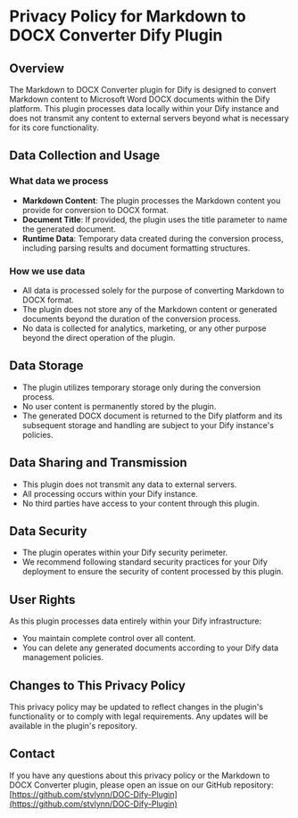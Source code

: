 # Privacy Policy for Markdown to DOCX Converter Dify Plugin

## Overview

The Markdown to DOCX Converter plugin for Dify is designed to convert Markdown content to Microsoft Word DOCX documents within the Dify platform. This plugin processes data locally within your Dify instance and does not transmit any content to external servers beyond what is necessary for its core functionality.

## Data Collection and Usage

### What data we process

- **Markdown Content**: The plugin processes the Markdown content you provide for conversion to DOCX format.
- **Document Title**: If provided, the plugin uses the title parameter to name the generated document.
- **Runtime Data**: Temporary data created during the conversion process, including parsing results and document formatting structures.

### How we use data

- All data is processed solely for the purpose of converting Markdown to DOCX format.
- The plugin does not store any of the Markdown content or generated documents beyond the duration of the conversion process.
- No data is collected for analytics, marketing, or any other purpose beyond the direct operation of the plugin.

## Data Storage

- The plugin utilizes temporary storage only during the conversion process.
- No user content is permanently stored by the plugin.
- The generated DOCX document is returned to the Dify platform and its subsequent storage and handling are subject to your Dify instance's policies.

## Data Sharing and Transmission

- This plugin does not transmit any data to external servers.
- All processing occurs within your Dify instance.
- No third parties have access to your content through this plugin.

## Data Security

- The plugin operates within your Dify security perimeter.
- We recommend following standard security practices for your Dify deployment to ensure the security of content processed by this plugin.

## User Rights

As this plugin processes data entirely within your Dify infrastructure:
- You maintain complete control over all content.
- You can delete any generated documents according to your Dify data management policies.

## Changes to This Privacy Policy

This privacy policy may be updated to reflect changes in the plugin's functionality or to comply with legal requirements. Any updates will be available in the plugin's repository.

## Contact

If you have any questions about this privacy policy or the Markdown to DOCX Converter plugin, please open an issue on our GitHub repository: [https://github.com/stvlynn/DOC-Dify-Plugin](https://github.com/stvlynn/DOC-Dify-Plugin)